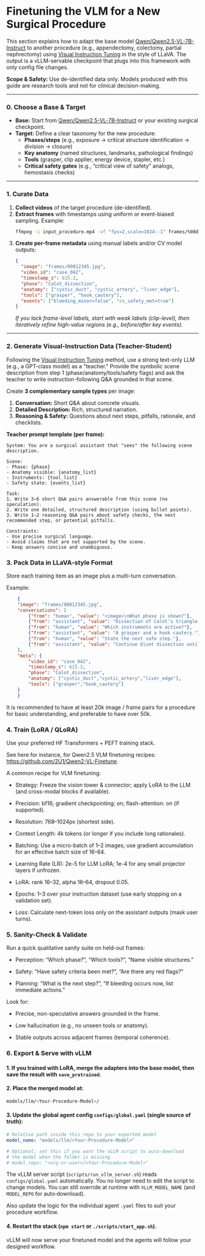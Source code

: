 # Finetuning the VLM for a New Surgical Procedure

This section explains how to adapt the base model [Qwen/Qwen2.5-VL-7B-Instruct](https://huggingface.co/Qwen/Qwen2.5-VL-7B-Instruct) to another procedure (e.g., appendectomy, colectomy, partial nephrectomy) using [Visual Instruction Tuning](https://arxiv.org/pdf/2304.08485) in the style of LLaVA. The output is a vLLM-servable checkpoint that plugs into this framework with only config file changes.

**Scope & Safety:** Use de-identified data only. Models produced with this guide are research tools and not for clinical decision-making.

---

### 0. Choose a Base & Target

* **Base:** Start from [Qwen/Qwen2.5-VL-7B-Instruct](https://huggingface.co/Qwen/Qwen2.5-VL-7B-Instruct) or your existing surgical checkpoint.
* **Target:** Define a clear taxonomy for the new procedure:
    * **Phases/steps** (e.g., exposure → critical structure identification → division → closure)
    * **Key anatomy** (named structures, landmarks, pathological findings)
    * **Tools** (grasper, clip applier, energy device, stapler, etc.)
    * **Critical safety gates** (e.g., “critical view of safety” analogs, hemostasis checks)

---

### 1. Curate Data

1.  **Collect videos** of the target procedure (de-identified).
2.  **Extract frames** with timestamps using uniform or event-biased sampling. Example:
    ```bash
    ffmpeg -i input_procedure.mp4 -vf "fps=2,scale=1024:-1" frames/%08d.jpg
    ```
3.  **Create per-frame metadata** using manual labels and/or CV model outputs:
    ```json
    {
      "image": "frames/00012345.jpg",
      "video_id": "case_042",
      "timestamp_s": 615.2,
      "phase": "Calot_dissection",
      "anatomy": ["cystic_duct", "cystic_artery", "liver_edge"],
      "tools": ["grasper", "hook_cautery"],
      "events": ["bleeding_minor=false", "cv_safety_met=true"]
    }
    ```
    *If you lack frame-level labels, start with weak labels (clip-level), then iteratively refine high-value regions (e.g., before/after key events).*

---

### 2. Generate Visual-Instruction Data (Teacher-Student)

Following the [Visual Instruction Tuning](https://arxiv.org/pdf/2304.08485) method, use a strong text-only LLM (e.g., a GPT-class model) as a "teacher." Provide the symbolic scene description from step 1 (phase/anatomy/tools/safety flags) and ask the teacher to write instruction-following Q&A grounded in that scene.

Create **3 complementary sample types** per image:

1.  **Conversation:** Short Q&A about concrete visuals.
2.  **Detailed Description:** Rich, structured narration.
3.  **Reasoning & Safety:** Questions about next steps, pitfalls, rationale, and checklists.

**Teacher prompt template (per frame):**

```text
System: You are a surgical assistant that "sees" the following scene description.

Scene:
- Phase: {phase}
- Anatomy visible: {anatomy_list}
- Instruments: {tool_list}
- Safety state: {events_list}

Task:
1. Write 3–6 short Q&A pairs answerable from this scene (no speculation).
2. Write one detailed, structured description (using bullet points).
3. Write 1–2 reasoning Q&A pairs about safety checks, the next recommended step, or potential pitfalls.

Constraints:
- Use precise surgical language.
- Avoid claims that are not supported by the scene.
- Keep answers concise and unambiguous.
```

### 3. Pack Data in LLaVA-style Format

Store each training item as an image plus a multi-turn conversation.

Example:

```json
    {
    "image": "frames/00012345.jpg",
    "conversations": [
        {"from": "human", "value": "<image>\nWhat phase is shown?"},
        {"from": "assistant", "value": "Dissection of Calot's triangle."},
        {"from": "human", "value": "Which instruments are active?"},
        {"from": "assistant", "value": "A grasper and a hook cautery."},
        {"from": "human", "value": "State the next safe step."},
        {"from": "assistant", "value": "Continue blunt dissection until the cystic duct and artery are clearly separated and the safety criteria are met before clipping."}
    ],
    "meta": {
        "video_id": "case_042",
        "timestamp_s": 615.2,
        "phase": "Calot_dissection",
        "anatomy": ["cystic_duct","cystic_artery","liver_edge"],
        "tools": ["grasper","hook_cautery"]
    }
    }
```
It is recommended to have at least 20k image / frame pairs for a procedure for basic understanding, and preferable to have over 50k. 

### 4. Train (LoRA / QLoRA)

Use your preferred HF Transformers + PEFT training stack.

See here for instance, for Qwen2.5 VLM finetuning recipes: https://github.com/2U1/Qwen2-VL-Finetune.

A common recipe for VLM finetuning:

* Strategy: Freeze the vision tower & connector; apply LoRA to the LLM (and cross-modal blocks if available).

* Precision: bf16; gradient checkpointing: on; flash-attention: on (if supported).

* Resolution: 768–1024px (shortest side).

* Context Length: 4k tokens (or longer if you include long rationales).

* Batching: Use a micro-batch of 1–2 images; use gradient accumulation for an effective batch size of 16–64.

* Learning Rate (LR): 2e-5 for LLM LoRA; 1e-4 for any small projector layers if unfrozen.

* LoRA: rank 16–32, alpha 16–64, dropout 0.05.

* Epochs: 1–3 over your instruction dataset (use early stopping on a validation set).

* Loss: Calculate next-token loss only on the assistant outputs (mask user turns).

### 5. Sanity-Check & Validate

Run a quick qualitative sanity suite on held-out frames:

* Perception: “Which phase?”, “Which tools?”, “Name visible structures.”

* Safety: “Have safety criteria been met?”, “Are there any red flags?”

* Planning: “What is the next step?”, “If bleeding occurs now, list immediate actions.”

Look for:

* Precise, non-speculative answers grounded in the frame.

* Low hallucination (e.g., no unseen tools or anatomy).

* Stable outputs across adjacent frames (temporal coherence).

### 6. Export & Serve with vLLM

#### 1. If you trained with LoRA, merge the adapters into the base model, then save the result with `save_pretrained`.

#### 2. Place the merged model at:

```bash
models/llm/<Your-Procedure-Model>/
```

#### 3. Update the global agent config `configs/global.yaml` (single source of truth):
```yaml
# Relative path inside this repo to your exported model
model_name: "models/llm/<Your-Procedure-Model>"

# Optional: set this if you want the vLLM script to auto‑download
# the model when the folder is missing
# model_repo: "<org-or-user>/<Your-Procedure-Model>"
```

The vLLM server script (`scripts/run_vllm_server.sh`) reads `configs/global.yaml` automatically. You no longer need to edit the script to change models. You can still override at runtime with `VLLM_MODEL_NAME` (and `MODEL_REPO` for auto‑download).

Also update the logic for the individual agent `.yaml` files to suit your procedure workflow.

#### 4. Restart the stack (`npm start` or `./scripts/start_app.sh`).

vLLM will now serve your finetuned model and the agents will follow your designed workflow. 
